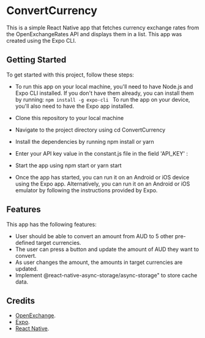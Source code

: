 # ConvertCurrency
This is a simple React Native app that fetches currency exchange rates from the OpenExchangeRates API and displays them in a list. This app was created using the Expo CLI.
## Getting Started
To get started with this project, follow these steps:
- To run this app on your local machine, you'll need to have Node.js and Expo CLI installed. If you don't have them already, you can install them by running:
  ```npm install -g expo-cli ```
  To run the app on your device, you'll also need to have the Expo app installed.

- Clone this repository to your local machine

- Navigate to the project directory using cd ConvertCurrency

- Install the dependencies by running npm install or yarn

- Enter your API key value in the constant.js file in the field 'API_KEY' :

- Start the app using npm start or yarn start

- Once the app has started, you can run it on an Android or iOS device using the Expo app. Alternatively, you can run it on an Android or iOS emulator by following the instructions provided by Expo.

## Features
This app has the following features:
- User should be able to convert an amount from AUD to 5 other pre-defined target currencies.
- The user can press a button and update the amount of AUD they want to convert.
- As user changes the amount, the amounts in target currencies are updated.
- Implement @react-native-async-storage/async-storage" to store cache data.


## Credits
- [OpenExchange](https://openexchangerates.org/).
- [Expo](https://expo.dev/).
- [React Native](https://reactnative.dev/).
